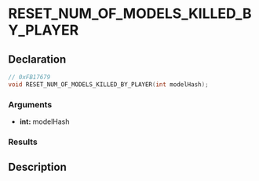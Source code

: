 # RESET_NUM_OF_MODELS_KILLED_BY_PLAYER

## Declaration
```cpp
// 0xFB17679
void RESET_NUM_OF_MODELS_KILLED_BY_PLAYER(int modelHash);
```

### Arguments
- **int:** modelHash

### Results

## Description
